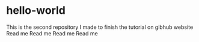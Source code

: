 # hello-world
This is the second repository I made to finish the tutorial on gibhub website
Read me Read me Read me Read me
